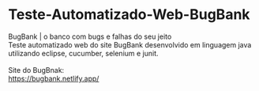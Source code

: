 # Teste-Automatizado-Web-BugBank
BugBank | o banco com bugs e falhas do seu jeito <br>
Teste automatizado web do site BugBank desenvolvido em linguagem java utilizando eclipse, cucumber, selenium e junit.<br><br>
Site do BugBnak:<br>
https://bugbank.netlify.app/

